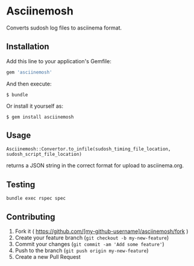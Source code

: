 # Asciinemosh

Converts sudosh log files to asciinema format.

## Installation

Add this line to your application's Gemfile:

```ruby
gem 'asciinemosh'
```

And then execute:

    $ bundle

Or install it yourself as:

    $ gem install asciinemosh

## Usage

    Asciinemosh::Convertor.to_infile(sudosh_timing_file_location, sudosh_script_file_location)

returns a JSON string in the correct format for upload to asciinema.org.

## Testing

    bundle exec rspec spec

## Contributing

1. Fork it ( https://github.com/[my-github-username]/asciinemosh/fork )
2. Create your feature branch (`git checkout -b my-new-feature`)
3. Commit your changes (`git commit -am 'Add some feature'`)
4. Push to the branch (`git push origin my-new-feature`)
5. Create a new Pull Request
